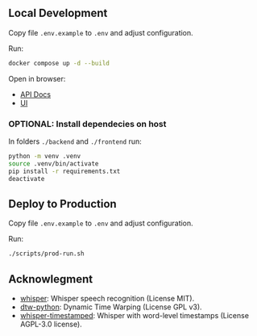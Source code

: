 
## Local Development

Copy file `.env.example` to `.env` and adjust configuration.

Run:

```bash
docker compose up -d --build
```

Open in browser:
- [API Docs](http://localhost/api/docs)
- [UI](http://localhost/)


### OPTIONAL: Install dependecies on host

In folders `./backend` and `./frontend` run:

```bash
python -m venv .venv
source .venv/bin/activate
pip install -r requirements.txt
deactivate
```


## Deploy to Production

Copy file `.env.example` to `.env` and adjust configuration.

Run:

```bash
./scripts/prod-run.sh
```



## Acknowlegment
* [whisper](https://github.com/openai/whisper): Whisper speech recognition (License MIT).
* [dtw-python](https://pypi.org/project/dtw-python): Dynamic Time Warping (License GPL v3).
* [whisper-timestamped](https://github.com/linto-ai/whisper-timestamped): Whisper with word-level timestamps (License AGPL-3.0 license).
